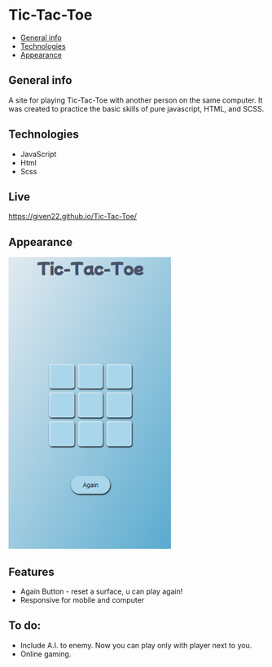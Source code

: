 # Tic-Tac-Toe

* [General info](#general-info)
* [Technologies](#technologies)
* [Appearance](#appearance)

## General info
  
  A site for playing Tic-Tac-Toe with another person on the same computer. It was created to practice the basic skills of pure javascript, HTML, and SCSS.
  
## Technologies
  
  * JavaScript
  * Html
  * Scss
  
## Live

  https://given22.github.io/Tic-Tac-Toe/
  
## Appearance

  ![look 1](/Assets/look_1.PNG)
  
## Features

  * Again Button - reset a surface, u can play again!
  * Responsive for mobile and computer
  
## To do:

  * Include A.I. to enemy. Now you can play only with player next to you.
  * Online gaming.
